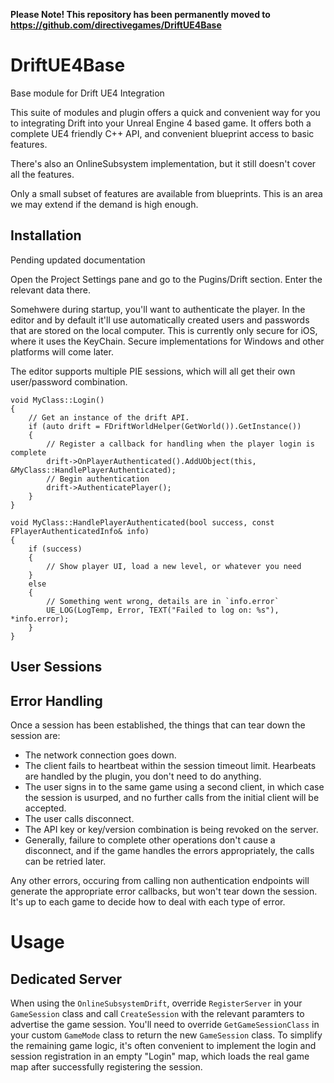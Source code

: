 **Please Note! This repository has been permanently moved to https://github.com/directivegames/DriftUE4Base**

# DriftUE4Base
Base module for Drift UE4 Integration

This suite of modules and plugin offers a quick and convenient way for you to integrating Drift into your
Unreal Engine 4 based game. It offers both a complete UE4 friendly C++ API, and convenient blueprint access
to basic features.

There's also an OnlineSubsystem implementation, but it still doesn't cover all the features.

Only a small subset of features are available from blueprints. This is an area we may extend if the demand is high enough.

## Installation

Pending updated documentation

Open the Project Settings pane and go to the Pugins/Drift section. Enter the relevant data there.

Somehwere during startup, you'll want to authenticate the player. In the editor and by default it'll
use automatically created users and passwords that are stored on the local computer. This is currently
only secure for iOS, where it uses the KeyChain. Secure implementations for Windows and other platforms
will come later.

The editor supports multiple PIE sessions, which will all get their own user/password combination.

```
void MyClass::Login()
{
	// Get an instance of the drift API.
	if (auto drift = FDriftWorldHelper(GetWorld()).GetInstance())
	{
		// Register a callback for handling when the player login is complete
		drift->OnPlayerAuthenticated().AddUObject(this, &MyClass::HandlePlayerAuthenticated);
		// Begin authentication
		drift->AuthenticatePlayer();
	}
}

void MyClass::HandlePlayerAuthenticated(bool success, const FPlayerAuthenticatedInfo& info)
{
	if (success)
	{
		// Show player UI, load a new level, or whatever you need
	}
	else
	{
		// Something went wrong, details are in `info.error`
		UE_LOG(LogTemp, Error, TEXT("Failed to log on: %s"), *info.error);
	}
}
```

## User Sessions

## Error Handling

Once a session has been established, the things that can tear down the session are:
* The network connection goes down.
* The client fails to heartbeat within the session timeout limit. Hearbeats are handled by the plugin,
  you don't need to do anything.
* The user signs in to the same game using a second client, in which case the session is usurped, and
  no further calls from the initial client will be accepted.
* The user calls disconnect.
* The API key or key/version combination is being revoked on the server.
* Generally, failure to complete other operations don't cause a disconnect, and if the game handles the
  errors appropriately, the calls can be retried later.

Any other errors, occuring from calling non authentication endpoints will generate the appropriate error
callbacks, but won't tear down the session. It's up to each game to decide how to deal with each type
of error.

# Usage

## Dedicated Server

When using the `OnlineSubsystemDrift`, override `RegisterServer` in your `GameSession` class and call `CreateSession`
with the relevant paramters to advertise the game session. You'll need to override `GetGameSessionClass` in your
custom `GameMode` class to return the new `GameSession` class.
To simplify the remaining game logic, it's often convenient to implement the login and session registration in
an empty "Login" map, which loads the real game map after successfully registering the session.
